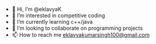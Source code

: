 - 👋 Hi, I’m @eklavyaK
- 👀 I’m interested in competitive coding
- 🌱 I’m currently learning c++/java
- 💞️ I’m looking to collaborate on programming projects
- 📫 How to reach me eklavyakumarsingh100@gmail.com

<!---
eklavyaK/eklavyaK is a ✨ special ✨ repository because its `README.md` (this file) appears on your GitHub profile.
You can click the Preview link to take a look at your changes.
--->
